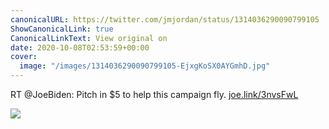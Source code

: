 ```yaml
---
canonicalURL: https://twitter.com/jmjordan/status/1314036290090799105
ShowCanonicalLink: true
CanonicalLinkText: View original on
date: 2020-10-08T02:53:59+00:00
cover:
  image: "/images/1314036290090799105-EjxgKoSX0AYGmhD.jpg"
---
```

RT @JoeBiden: Pitch in $5 to help this campaign fly. [joe.link/3nvsFwL](https://joe.link/3nvsFwL)

![](/images/1314036290090799105-EjxgKoSX0AYGmhD.jpg)